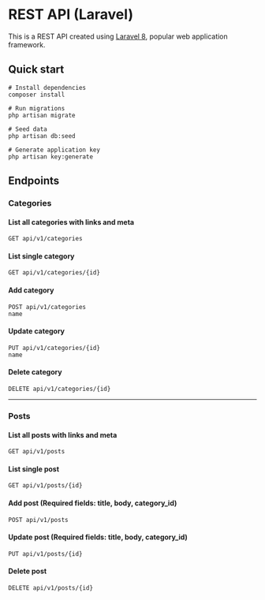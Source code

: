# REST API (Laravel)

This is a REST API created using <a href="https://github.com/laravel/laravel" target="_blank">Laravel 8</a>, popular web application framework.

## Quick start

```
# Install dependencies
composer install

# Run migrations
php artisan migrate

# Seed data
php artisan db:seed

# Generate application key
php artisan key:generate
```

## Endpoints

### Categories
#### List all categories with links and meta
```
GET api/v1/categories
```

#### List single category
```
GET api/v1/categories/{id}
```

#### Add category
```
POST api/v1/categories
name
```

#### Update category
```
PUT api/v1/categories/{id}
name
```

#### Delete category
```
DELETE api/v1/categories/{id}
```
---
### Posts
#### List all posts with links and meta
```
GET api/v1/posts
```

#### List single post
```
GET api/v1/posts/{id}
```

#### Add post (Required fields: title, body, category_id)
```
POST api/v1/posts
```

#### Update post (Required fields: title, body, category_id)
```
PUT api/v1/posts/{id}
```

#### Delete post
```
DELETE api/v1/posts/{id}
```
